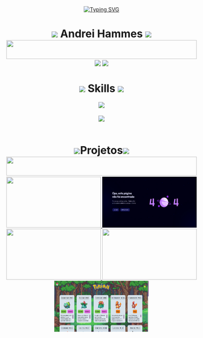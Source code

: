 <div align="center" style="text-align: center;">
  <a href="https://git.io/typing-svg">
    <img src="https://readme-typing-svg.herokuapp.com/?center=true&vCenter=true&color=42C920&lines=Hello,+I+am+Andrei+💫;I+am+a+Full-Stack+developer+💻;welcome+to+my+profile+" alt="Typing SVG">
  </a>
</div>

<h1 align="center" style="margin-bottom: 0;">
  <img src="https://media.giphy.com/media/vGWZEktceb6HS/giphy.gif" width="30">
  Andrei Hammes <img src="https://media.giphy.com/media/vGWZEktceb6HS/giphy.gif" width="30">
</h1>

<img width="100%" height="50" src="https://i.imgur.com/dBaSKWF.gif" />

<div align="center">
  
  <img height="150em" src="https://github-readme-stats-sigma-five.vercel.app/api?username=andreihammes&show_icons=true&theme=midnight-purple&include_all_commits=true&count_private=true"/>
  <img height="150em" src="https://github-readme-stats-sigma-five.vercel.app/api/top-langs/?username=andreihammes&theme=midnight-purple&hide_border=false&&layout=compact"/>
</div>


<h1 align="center">
  <img src="https://media.giphy.com/media/mPJZA10THoWoTbW8uV/giphy.gif" width="30">
  Skills
  <img src="https://media.giphy.com/media/mPJZA10THoWoTbW8uV/giphy.gif" width="30">
</h1>

<div align="center">
  <img src="https://skillicons.dev/icons?i=html,css,js,py,git,github,vscode,notion&perline=14" />
</div>

<br>

<div align="center">
  <img src="https://media.giphy.com/media/v1.Y2lkPTc5MGI3NjExbjlkOXZjczl1Z2c0cmdxdXg0bHFmdW9tYnlqd2hycXV2Ynd1c3ZleCZlcD12MV9pbnRlcm5hbF9naWZfYnlfaWQmY3Q9cw/WFZvB7VIXBgiz3oDXE/giphy.gif" width="80">
  </div>

  <br>

<h1 align="center" style="margin-bottom: 0;">
  <img src="https://media2.giphy.com/media/v1.Y2lkPTc5MGI3NjExeWM1emN6N3N4ZWJiaDk1NXkzdHg0dnR5dGIzYzN0Y3pyMXVxN201MiZlcD12MV9pbnRlcm5hbF9naWZfYnlfaWQmY3Q9cw/YPUh8SkoYuurwwV4bz/giphy.gif" width="30">Projetos<img src="https://media2.giphy.com/media/v1.Y2lkPTc5MGI3NjExeWM1emN6N3N4ZWJiaDk1NXkzdHg0dnR5dGIzYzN0Y3pyMXVxN201MiZlcD12MV9pbnRlcm5hbF9naWZfYnlfaWQmY3Q9cw/YPUh8SkoYuurwwV4bz/giphy.gif" width="30">
</h1>
  
<img width="100%" height="50" src="https://i.imgur.com/dBaSKWF.gif" />

<div align="center"> 
  <a href="https://andreihammes.github.io/player-de-musica/ target="_blank">
    <img src="https://media.licdn.com/dms/image/D4D22AQHHEJ3fB8t7Og/feedshare-shrink_2048_1536/0/1709083090354?e=1715212800&v=beta&t=hJx4hiY4lOySdBy4nmNM6gGR5eBUTJZUySvGzdmqxgM" width="250px" height="135">
  </a>
  <a href="https://andreihammes.github.io/projeto_erro-404/ target="_blank">
    <img src="https://raw.githubusercontent.com/AndreiHammes/projeto_erro-404/main/img/img-readme.png" width="250px" height="135">
  </a>
  <a href="https://andreihammes.github.io/Projeto-Dark-Souls/ target="_blank">
    <img src="https://media.licdn.com/dms/image/D4D22AQHL7tSPbrFJlQ/feedshare-shrink_800/0/1707886150894?e=1715212800&v=beta&t=fdl4X_pk6ChPJW1cO4f1x4bpC8n4v1E-edS6Bf3mqW4" width="250px" height="135">
  </a>
  <a href="https://andreihammes.github.io/projeto-joji/ target="_blank">
    <img src="https://media.licdn.com/dms/image/C4D22AQF4NzG7Z7wK8A/feedshare-shrink_800/0/1678945220029?e=1715212800&v=beta&t=7GUSzXYFHBVC0tTZfrA5MKiwOUTdTyL7PajZuL_184g" width="250px" height="135">
  </a>
  <a href="https://andreihammes.github.io/Pokedex/ target="_blank">
    <img src="https://raw.githubusercontent.com/AndreiHammes/Pokedex/main/src/img/readme-img.png" width="250px" height="135">
  </a>
</div>








